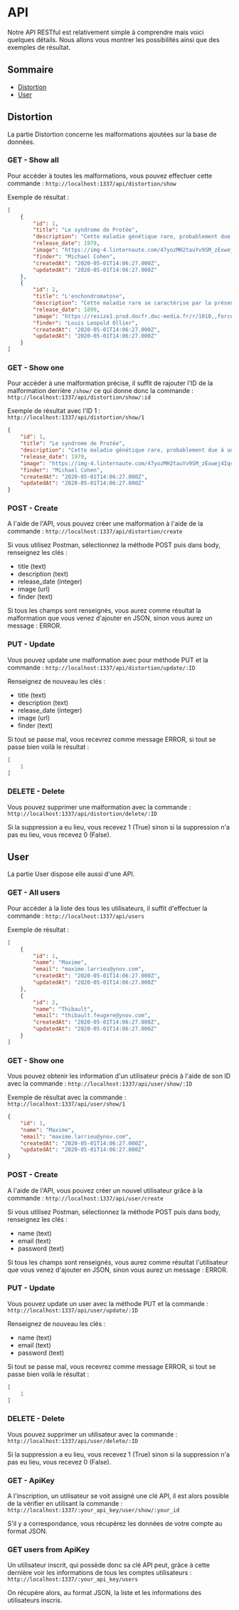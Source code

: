 # API

Notre API RESTful est relativement simple à comprendre mais voici quelques détails. Nous allons vous montrer les possibilités ainsi que des exemples de résultat.

## Sommaire

- [Distortion](#distortion)
- [User](#user)

## Distortion

La partie Distortion concerne les malformations ajoutées sur la base de données.

### GET - Show all

Pour accéder à toutes les malformations, vous pouvez effectuer cette commande :
`http://localhost:1337/api/distortion/show`

Exemple de résultat :

```json
[
    {
        "id": 1,
        "title": "Le syndrome de Protée",
        "description": "Cette maladie génétique rare, probablement due à une mutation du gène AKT1....",
        "release_date": 1979,
        "image": "https://img-4.linternaute.com/47yozMH2tauYv9SM_zExwej4Iqc=/1240x/smart/fe3e2092a43d4c0983b43c1251ea78be/ccmcms-linternaute/10095795-aairfan-alicaters-news-agencysipa.jpg",
        "finder": "Michael Cohen",
        "createdAt": "2020-05-01T14:06:27.000Z",
        "updatedAt": "2020-05-01T14:06:27.000Z"
    },
    {
        "id": 2,
        "title": "L'enchondromatose",
        "description": "Cette maladie rare se caractérise par la présence de tumeurs intra-osseuses...",
        "release_date": 1899,
        "image": "https://resize1.prod.docfr.doc-media.fr/r/1010,,forcex/img/var/doctissimo/storage/images/fr/www/sante/diaporamas/maladies-deforment-corps/maladie-d-ollier-enchondromatose/3095696-1-fre-FR/La-maladie-d-Ollier-ou-enchondromatose.jpg",
        "finder": "Louis Leopold Ollier",
        "createdAt": "2020-05-01T14:06:27.000Z",
        "updatedAt": "2020-05-01T14:06:27.000Z"
    }
]
```

### GET - Show one

Pour accéder à une malformation précise, il suffit de rajouter l'ID de la malformation derrière `/show/` ce qui donne donc la commande :
`http://localhost:1337/api/distortion/show/:id`

Exemple de résultat avec l'ID 1 : ``http://localhost:1337/api/distortion/show/1``

```json
{
    "id": 1,
    "title": "Le syndrome de Protée",
    "description": "Cette maladie génétique rare, probablement due à une mutation du gène AKT1....",
    "release_date": 1979,
    "image": "https://img-4.linternaute.com/47yozMH2tauYv9SM_zExwej4Iqc=/1240x/smart/fe3e2092a43d4c0983b43c1251ea78be/ccmcms-linternaute/10095795-aairfan-alicaters-news-agencysipa.jpg",
    "finder": "Michael Cohen",
    "createdAt": "2020-05-01T14:06:27.000Z",
    "updatedAt": "2020-05-01T14:06:27.000Z"
}
```

### POST - Create

A l'aide de l'API, vous pouvez créer une malformation à l'aide de la commande : 
`http://localhost:1337/api/distortion/create`

Si vous utilisez Postman, sélectionnez la méthode POST puis dans body, renseignez les clés :

- title (text)
- description (text)
- release_date (integer)
- image (url)
- finder (text)

Si tous les champs sont renseignés, vous aurez comme résultat la malformation que vous venez d'ajouter en JSON, sinon vous aurez un message : ERROR.

### PUT - Update

Vous pouvez update une malformation avec pour méthode PUT et la commande : 
`http://localhost:1337/api/distortion/update/:ID`

Renseignez de nouveau les clés :

- title (text)
- description (text)
- release_date (integer)
- image (url)
- finder (text)

Si tout se passe mal, vous recevrez comme message ERROR, si tout se passe bien voilà le résultat :

```json
[
    1
]
```

### DELETE - Delete

Vous pouvez supprimer une malformation avec la commande :
`http://localhost:1337/api/distortion/delete/:ID`

Si la suppression a eu lieu, vous recevez 1 (True) sinon si la suppression n'a pas eu lieu, vous recevez 0 (False).


## User

La partie User dispose elle aussi d'une API.

### GET - All users

Pour accéder à la liste des tous les utilisateurs, il suffit d'effectuer la commande :
`http://localhost:1337/api/users`

Exemple de résultat :

```json
[
    {
        "id": 1,
        "name": "Maxime",
        "email": "maxime.larrieu@ynov.com",
        "createdAt": "2020-05-01T14:06:27.000Z",
        "updatedAt": "2020-05-01T14:06:27.000Z"
    },
    {
        "id": 2,
        "name": "Thibault",
        "email": "thibault.feugere@ynov.com",
        "createdAt": "2020-05-01T14:06:27.000Z",
        "updatedAt": "2020-05-01T14:06:27.000Z"
    }
]
```

### GET - Show one

Vous pouvez obtenir les information d'un utilisateur précis à l'aide de son ID avec la commande :
`http://localhost:1337/api/user/show/:ID`

Exemple de résultat avec la commande : `http://localhost:1337/api/user/show/1`

```json
{
    "id": 1,
    "name": "Maxime",
    "email": "maxime.larrieu@ynov.com",
    "createdAt": "2020-05-01T14:06:27.000Z",
    "updatedAt": "2020-05-01T14:06:27.000Z"
}
```

### POST - Create

A l'aide de l'API, vous pouvez créer un nouvel utilisateur grâce à la commande : 
`http://localhost:1337/api/user/create`

Si vous utilisez Postman, sélectionnez la méthode POST puis dans body, renseignez les clés :

- name (text)
- email (text)
- password (text)

Si tous les champs sont renseignés, vous aurez comme résultat l'utilisateur que vous venez d'ajouter en JSON, sinon vous aurez un message : ERROR.

### PUT - Update

Vous pouvez update un user avec la méthode PUT et la commande : 
`http://localhost:1337/api/user/update/:ID`

Renseignez de nouveau les clés :

- name (text)
- email (text)
- password (text)

Si tout se passe mal, vous recevrez comme message ERROR, si tout se passe bien voilà le résultat :

```json
[
    1
]
```

### DELETE - Delete

Vous pouvez supprimer un utilisateur avec la commande :
`http://localhost:1337/api/user/delete/:ID`

Si la suppression a eu lieu, vous recevez 1 (True) sinon si la suppression n'a pas eu lieu, vous recevez 0 (False).

### GET - ApiKey

A l'inscription, un utilisateur se voit assigné une clé API, il est alors possible de la vérifier en utilisant la commande :
`http://localhost:1337/:your_api_key/user/show/:your_id`

S'il y a correspondance, vous récupérez les données de votre compte au format JSON.

### GET users from ApiKey

Un utilisateur inscrit, qui possède donc sa clé API peut, grâce à cette dernière voir les informations de tous les comptes utilisateurs :
`http://localhost:1337/:your_api_key/users`

On récupère alors, au format JSON, la liste et les informations des utilisateurs inscris.
